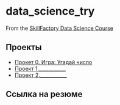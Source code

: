 # data_science_try

From the [SkillFactory Data Science Course](https://skillfactory.ru/courses/data-science.)

## Проекты

* [Прокет 0. Игра: Угадай число](https://github.com/senami27/data_science_try/project_0)
* [Проект 1.___________](___________)
* [Проект 2.___________](___________)

## Ссылка на резюме